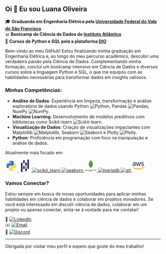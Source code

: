 ## Oi 👋 Eu sou Luana Oliveira

🎓 **Graduanda em Engenharia Elétrica pela [Universidade Federal do Vale do São Francisco](https://portais.univasf.edu.br/)**  
📊 **Bootcamp de Ciência de Dados do [Instituto Atlântico](https://atlanticoavanti.ensinio.com/browse)**  
🐍 **Cursos de Python e SQL pela a plataforma [DIO](https://auth.dio.me/realms/master/protocol/openid-connect/auth?client_id=spa-core-client&redirect_uri=https%3A%2F%2Fweb.dio.me%2F&state=ff0a0434-79aa-414b-859e-c9c1c5327b83&response_mode=fragment&response_type=code&scope=openid&nonce=c46a04ea-50ff-4f0b-b92e-39f70a0cd52f)**  

Bem-vindo ao meu GitHub! Estou finalizando minha graduação em Engenharia Elétrica e, ao longo do meu percurso acadêmico, descobri uma verdadeira paixão pela Ciência de Dados. Complementando minha formação, concluí um bootcamp intensivo em Ciência de Dados e diversos cursos sobre a linguagem Python e SQL, o que me equipou com as habilidades necessárias para transformar dados em insights valiosos. 

### Minhas Competências:

- **Análise de Dados**: Experiência em limpeza, transformação e análise exploratória de dados usando Python ![Python](https://img.shields.io/badge/-Python-3776AB?style=flat-square&logo=python&logoColor=white), Pandas ![Pandas](https://img.shields.io/badge/-Pandas-150458?style=flat-square&logo=pandas&logoColor=white), NumPy ![NumPy](https://img.shields.io/badge/-NumPy-013243?style=flat-square&logo=numpy&logoColor=white).
- **Machine Learning**: Desenvolvimento de modelos preditivos com bibliotecas como Scikit-learn ![Scikit-learn](https://img.shields.io/badge/-Scikit--learn-F7931E?style=flat-square&logo=scikit-learn&logoColor=white).
- **Visualização de Dados**: Criação de visualizações impactantes com Matplotlib ![Matplotlib](https://img.shields.io/badge/-Matplotlib-11557C?style=flat-square&logo=matplotlib&logoColor=white), Seaborn ![Seaborn](https://img.shields.io/badge/-Seaborn-3776AB?style=flat-square&logo=python&logoColor=white) e Plotly ![Plotly](https://img.shields.io/badge/-Plotly-3F4F75?style=flat-square&logo=plotly&logoColor=white).
- **Python**: Proficiência em programação com foco na manipulação e análise de dados.

Atualmente mais focado em:
  
<p align="left">
   <a href="https://www.python.org" target="_blank" rel="noreferrer"> <img src="https://raw.githubusercontent.com/devicons/devicon/master/icons/python/python-original.svg" alt="python" width="40" height="40"/> </a>
  <a href="https://pandas.pydata.org/" target="_blank" rel="noreferrer"> <img src="https://raw.githubusercontent.com/devicons/devicon/2ae2a900d2f041da66e950e4d48052658d850630/icons/pandas/pandas-original.svg" alt="pandas" width="40" height="40"/> </a>
  <a href="https://scikit-learn.org/" target="_blank" rel="noreferrer"> <img src="https://upload.wikimedia.org/wikipedia/commons/0/05/Scikit_learn_logo_small.svg" alt="scikit_learn" width="40" height="40"/> </a>
  <a href="https://seaborn.pydata.org/" target="_blank" rel="noreferrer"> <img src="https://seaborn.pydata.org/_images/logo-mark-lightbg.svg" alt="seaborn" width="40" height="40"/> </a>
  <a href="https://www.mongodb.com/" target="_blank" rel="noreferrer"> <img src="https://raw.githubusercontent.com/devicons/devicon/master/icons/mongodb/mongodb-original-wordmark.svg" alt="mongodb" width="40" height="40"/> </a>
  <a href="https://mariadb.org/" target="_blank" rel="noreferrer"> <img src="https://www.vectorlogo.zone/logos/mariadb/mariadb-icon.svg" alt="mariadb" width="40" height="40"/> </a>
  <a href="https://git-scm.com/" target="_blank" rel="noreferrer"> <img src="https://www.vectorlogo.zone/logos/git-scm/git-scm-icon.svg" alt="git" width="40" height="40"/> </a> 
  <a href="https://aws.amazon.com" target="_blank" rel="noreferrer"> <img src="https://raw.githubusercontent.com/devicons/devicon/master/icons/amazonwebservices/amazonwebservices-original-wordmark.svg" alt="aws" width="40" height="40"/> </a>
</p>

### Vamos Conectar?

Estou sempre em busca de novas oportunidades para aplicar minhas habilidades em ciência de dados e colaborar em projetos inovadores. Se você está interessado em discutir ciência de dados, colaborar em um projeto ou apenas conectar, sinta-se à vontade para me contatar!

🔗 [![LinkedIn](https://img.shields.io/badge/-LinkedIn-0A66C2?style=flat-square&logo=linkedin&logoColor=white)](https://www.linkedin.com/in/luana-oliveira-dev/)  
✉️ [![Email](https://img.shields.io/badge/-Email-D14836?style=flat-square&logo=gmail&logoColor=white)](mailto:luanasilva.jua@gmail.com)  
💬 [![Discord](https://img.shields.io/badge/-Discord-5865F2?style=flat-square&logo=discord&logoColor=white)](https://discord.com/users/luanaoliveira)

---

Obrigada por visitar meu perfil e espero que goste do meu trabalho!
